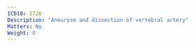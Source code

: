 ```yaml
---
ICD10: I726
Description: "Aneurysm and dissection of vertebral artery"
Matters: No
Weight: 0
---
```

